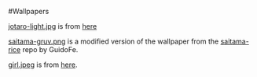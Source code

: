 #Wallpapers

[jotaro-light.jpg](jotaro.jpg) is from [here](https://getwallpapers.com/collection/jojos-bizarre-adventure-wallpaper-1920x1080)

[saitama-gruv.png](saitama-gruv.png) is a modified version of the wallpaper from the [saitama-rice](https://github.com/GuidoFe/saitama-rice) repo by GuidoFe.

[girl.jpeg](girl.jpeg) is from [here](https://imgur.com/a/n2nCS5n).
